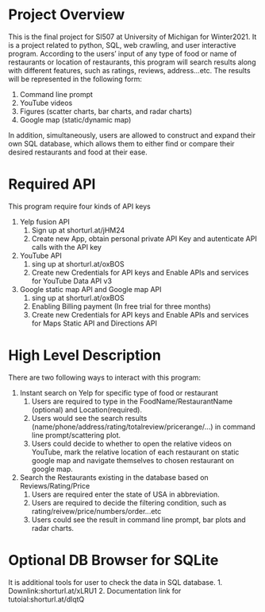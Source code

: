 # Project Overview
  This is the final project for SI507 at University of Michigan for Winter2021. It is a project related to python, SQL, web crawling, and user interactive program. According to the users’ input of any type of food or name of restaurants or location of restaurants, this program will search results along with different features, such as ratings, reviews, address…etc. The results will be represented in the following form:
  1. Command line prompt
  2. YouTube videos
  3. Figures (scatter charts, bar charts, and radar charts)
  4. Google map (static/dynamic map)

In addition, simultaneously, users are allowed to construct and expand their own SQL database, which allows them to either find or compare their desired restaurants and food at their ease.

# Required API
  This program require four kinds of API keys
   1. Yelp fusion API
      1. Sign up at shorturl.at/jHM24  
      2. Create new App, obtain personal private API Key and autenticate API calls with the API key
   2. YouTube API
      1. sing up at shorturl.at/oxBOS
      2. Create new Credentials for API keys and Enable APIs and services for YouTube Data API v3
   3. Google static map API and Google map API
      1. sing up at shorturl.at/oxBOS
      2. Enabling Billing payment (In free trial for three months)
      3. Create new Credentials for API keys and Enable APIs and services for Maps Static API and 
         Directions API

# High Level Description
  There are two following ways to interact with this program:
  1. Instant search on Yelp for specific type of food or restaurant
      1. Users are required to type in the FoodName/RestaurantName (optional) and Location(required).
      2. Users would see the search results (name/phone/address/rating/totalreview/pricerange/...) in command line prompt/scattering  plot.
      3. Users could decide to whether to open the relative videos on YouTube, mark the relative location of each restaurant
         on static google map and navigate themselves to chosen restaurant on google map.
  2. Search the Restaurants existing in the database based on Reviews/Rating/Price
      1. Users are required enter the state of USA in abbreviation.
      2. Users are required to decide the filtering condition, such as rating/reivew/price/numbers/order...etc
      3. Users could see the result in command line prompt, bar plots and radar charts.

# Optional DB Browser for SQLite
  It is additional tools for user to check the data in SQL database.
    1. Downlink:shorturl.at/xLRU1
    2. Documentation link for tutoial:shorturl.at/dlqtQ




